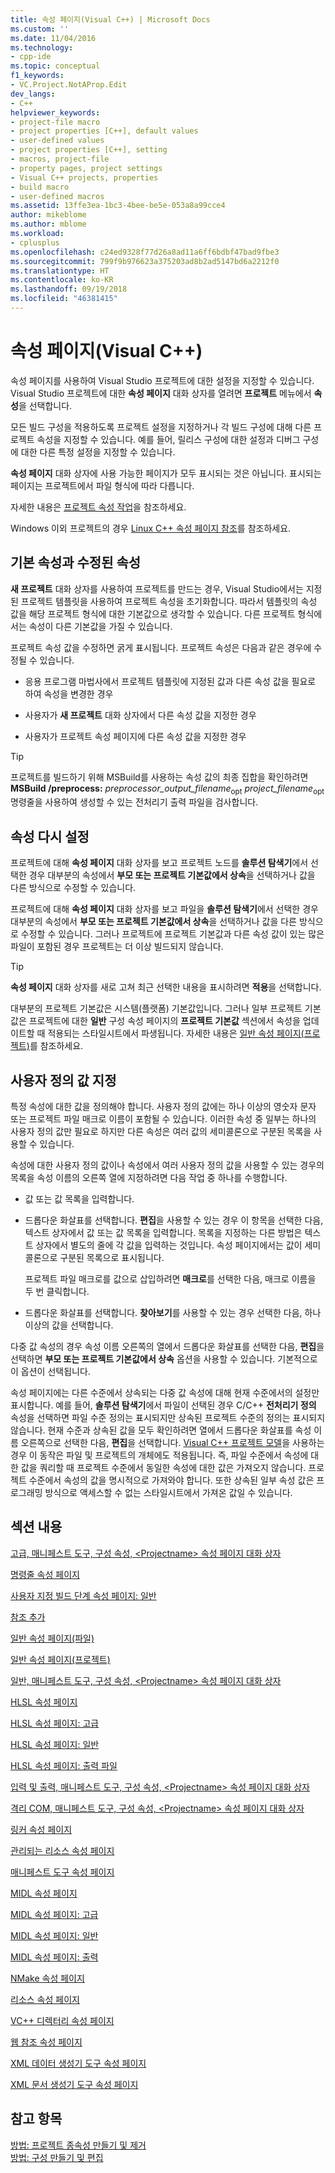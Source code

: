 ```yaml
---
title: 속성 페이지(Visual C++) | Microsoft Docs
ms.custom: ''
ms.date: 11/04/2016
ms.technology:
- cpp-ide
ms.topic: conceptual
f1_keywords:
- VC.Project.NotAProp.Edit
dev_langs:
- C++
helpviewer_keywords:
- project-file macro
- project properties [C++], default values
- user-defined values
- project properties [C++], setting
- macros, project-file
- property pages, project settings
- Visual C++ projects, properties
- build macro
- user-defined macros
ms.assetid: 13ffe3ea-1bc3-4bee-be5e-053a8a99cce4
author: mikeblome
ms.author: mblome
ms.workload:
- cplusplus
ms.openlocfilehash: c24ed9328f77d26a8ad11a6ff6bdbf47bad9fbe3
ms.sourcegitcommit: 799f9b976623a375203ad8b2ad5147bd6a2212f0
ms.translationtype: HT
ms.contentlocale: ko-KR
ms.lasthandoff: 09/19/2018
ms.locfileid: "46381415"
---
```

# <a name="property-pages-visual-c"></a>속성 페이지(Visual C++)

속성 페이지를 사용하여 Visual Studio 프로젝트에 대한 설정을 지정할 수 있습니다. Visual Studio 프로젝트에 대한 **속성 페이지** 대화 상자를 열려면 **프로젝트** 메뉴에서 **속성**을 선택합니다.

모든 빌드 구성을 적용하도록 프로젝트 설정을 지정하거나 각 빌드 구성에 대해 다른 프로젝트 속성을 지정할 수 있습니다. 예를 들어, 릴리스 구성에 대한 설정과 디버그 구성에 대한 다른 특정 설정을 지정할 수 있습니다.

**속성 페이지** 대화 상자에 사용 가능한 페이지가 모두 표시되는 것은 아닙니다. 표시되는 페이지는 프로젝트에서 파일 형식에 따라 다릅니다.

자세한 내용은 [프로젝트 속성 작업](../ide/working-with-project-properties.md)을 참조하세요.

Windows 이외 프로젝트의 경우 [Linux C++ 속성 페이지 참조](../linux/prop-pages-linux.md)<!-- or [C++ Cross Platform Property Page Reference](../linux/prop-pages-linux.md)-->를 참조하세요.

## <a name="default-properties-vs-modified-properties"></a>기본 속성과 수정된 속성

**새 프로젝트** 대화 상자를 사용하여 프로젝트를 만드는 경우, Visual Studio에서는 지정된 프로젝트 템플릿을 사용하여 프로젝트 속성을 초기화합니다. 따라서 템플릿의 속성 값을 해당 프로젝트 형식에 대한 기본값으로 생각할 수 있습니다. 다른 프로젝트 형식에서는 속성이 다른 기본값을 가질 수 있습니다.

프로젝트 속성 값을 수정하면 굵게 표시됩니다. 프로젝트 속성은 다음과 같은 경우에 수정될 수 있습니다.

- 응용 프로그램 마법사에서 프로젝트 템플릿에 지정된 값과 다른 속성 값을 필요로 하여 속성을 변경한 경우

- 사용자가 **새 프로젝트** 대화 상자에서 다른 속성 값을 지정한 경우

- 사용자가 프로젝트 속성 페이지에 다른 속성 값을 지정한 경우

> [!TIP]
> 프로젝트를 빌드하기 위해 MSBuild를 사용하는 속성 값의 최종 집합을 확인하려면 **MSBuild /preprocess:** *preprocessor_output_filename*<sub>opt</sub> *project_filename*<sub>opt</sub> 명령줄을 사용하여 생성할 수 있는 전처리기 출력 파일을 검사합니다.

## <a name="resetting-properties"></a>속성 다시 설정

프로젝트에 대해 **속성 페이지** 대화 상자를 보고 프로젝트 노드를 **솔루션 탐색기**에서 선택한 경우 대부분의 속성에서 **부모 또는 프로젝트 기본값에서 상속**을 선택하거나 값을 다른 방식으로 수정할 수 있습니다.

프로젝트에 대해 **속성 페이지** 대화 상자를 보고 파일을 **솔루션 탐색기**에서 선택한 경우 대부분의 속성에서 **부모 또는 프로젝트 기본값에서 상속**을 선택하거나 값을 다른 방식으로 수정할 수 있습니다. 그러나 프로젝트에 프로젝트 기본값과 다른 속성 값이 있는 많은 파일이 포함된 경우 프로젝트는 더 이상 빌드되지 않습니다.

> [!TIP]
> **속성 페이지** 대화 상자를 새로 고쳐 최근 선택한 내용을 표시하려면 **적용**을 선택합니다.

대부분의 프로젝트 기본값은 시스템(플랫폼) 기본값입니다. 그러나 일부 프로젝트 기본값은 프로젝트에 대한 **일반** 구성 속성 페이지의 **프로젝트 기본값** 섹션에서 속성을 업데이트할 때 적용되는 스타일시트에서 파생됩니다. 자세한 내용은 [일반 속성 페이지(프로젝트)](../ide/general-property-page-project.md)를 참조하세요.

## <a name="specifying-user-defined-values"></a>사용자 정의 값 지정

특정 속성에 대한 값을 정의해야 합니다. 사용자 정의 값에는 하나 이상의 영숫자 문자 또는 프로젝트 파일 매크로 이름이 포함될 수 있습니다. 이러한 속성 중 일부는 하나의 사용자 정의 값만 필요로 하지만 다른 속성은 여러 값의 세미콜론으로 구분된 목록을 사용할 수 있습니다.

속성에 대한 사용자 정의 값이나 속성에서 여러 사용자 정의 값을 사용할 수 있는 경우의 목록을 속성 이름의 오른쪽 열에 지정하려면 다음 작업 중 하나를 수행합니다.

- 값 또는 값 목록을 입력합니다.

- 드롭다운 화살표를 선택합니다. **편집**을 사용할 수 있는 경우 이 항목을 선택한 다음, 텍스트 상자에서 값 또는 값 목록을 입력합니다. 목록을 지정하는 다른 방법은 텍스트 상자에서 별도의 줄에 각 값을 입력하는 것입니다. 속성 페이지에서는 값이 세미콜론으로 구분된 목록으로 표시됩니다.

   프로젝트 파일 매크로를 값으로 삽입하려면 **매크로**를 선택한 다음, 매크로 이름을 두 번 클릭합니다.

- 드롭다운 화살표를 선택합니다. **찾아보기**를 사용할 수 있는 경우 선택한 다음, 하나 이상의 값을 선택합니다.

다중 값 속성의 경우 속성 이름 오른쪽의 열에서 드롭다운 화살표를 선택한 다음, **편집**을 선택하면 **부모 또는 프로젝트 기본값에서 상속** 옵션을 사용할 수 있습니다. 기본적으로 이 옵션이 선택됩니다.

속성 페이지에는 다른 수준에서 상속되는 다중 값 속성에 대해 현재 수준에서의 설정만 표시합니다. 예를 들어, **솔루션 탐색기**에서 파일이 선택된 경우 C/C++ **전처리기 정의** 속성을 선택하면 파일 수준 정의는 표시되지만 상속된 프로젝트 수준의 정의는 표시되지 않습니다. 현재 수준과 상속된 값을 모두 확인하려면 열에서 드롭다운 화살표를 속성 이름 오른쪽으로 선택한 다음, **편집**을 선택합니다. [Visual C++ 프로젝트 모델](https://docs.microsoft.com/dotnet/api/microsoft.visualstudio.vcprojectengine)을 사용하는 경우 이 동작은 파일 및 프로젝트의 개체에도 적용됩니다. 즉, 파일 수준에서 속성에 대한 값을 쿼리할 때 프로젝트 수준에서 동일한 속성에 대한 값은 가져오지 않습니다. 프로젝트 수준에서 속성의 값을 명시적으로 가져와야 합니다. 또한 상속된 일부 속성 값은 프로그래밍 방식으로 액세스할 수 없는 스타일시트에서 가져온 값일 수 있습니다.

## <a name="in-this-section"></a>섹션 내용

[고급, 매니페스트 도구, 구성 속성, \<Projectname> 속성 페이지 대화 상자](../ide/advanced-manifest-tool.md)

[명령줄 속성 페이지](../ide/command-line-property-pages.md)

[사용자 지정 빌드 단계 속성 페이지: 일반](../ide/custom-build-step-property-page-general.md)

[참조 추가](../ide/adding-references-in-visual-cpp-projects.md)

[일반 속성 페이지(파일)](../ide/general-property-page-file.md)

[일반 속성 페이지(프로젝트)](../ide/general-property-page-project.md)

[일반, 매니페스트 도구, 구성 속성, \<Projectname> 속성 페이지 대화 상자](../ide/general-manifest-tool-configuration-properties.md)

[HLSL 속성 페이지](../ide/hlsl-property-pages.md)

[HLSL 속성 페이지: 고급](../ide/hlsl-property-pages-advanced.md)

[HLSL 속성 페이지: 일반](../ide/hlsl-property-pages-general.md)

[HLSL 속성 페이지: 출력 파일](../ide/hlsl-property-pages-output-files.md)

[입력 및 출력, 매니페스트 도구, 구성 속성, \<Projectname> 속성 페이지 대화 상자](../ide/input-and-output-manifest-tool.md)

[격리 COM, 매니페스트 도구, 구성 속성, \<Projectname> 속성 페이지 대화 상자](../ide/isolated-com-manifest-tool.md)

[링커 속성 페이지](../ide/linker-property-pages.md)

[관리되는 리소스 속성 페이지](../ide/managed-resources-property-page.md)

[매니페스트 도구 속성 페이지](../ide/manifest-tool-property-pages.md)

[MIDL 속성 페이지](../ide/midl-property-pages.md)

[MIDL 속성 페이지: 고급](../ide/midl-property-pages-advanced.md)

[MIDL 속성 페이지: 일반](../ide/midl-property-pages-general.md)

[MIDL 속성 페이지: 출력](../ide/midl-property-pages-output.md)

[NMake 속성 페이지](../ide/nmake-property-page.md)

[리소스 속성 페이지](../ide/resources-property-pages.md)

[VC++ 디렉터리 속성 페이지](../ide/vcpp-directories-property-page.md)

[웹 참조 속성 페이지](../ide/web-references-property-page.md)

[XML 데이터 생성기 도구 속성 페이지](../ide/xml-data-generator-tool-property-page.md)

[XML 문서 생성기 도구 속성 페이지](../ide/xml-document-generator-tool-property-pages.md)

## <a name="see-also"></a>참고 항목

[방법: 프로젝트 종속성 만들기 및 제거](/visualstudio/ide/how-to-create-and-remove-project-dependencies)<br>
[방법: 구성 만들기 및 편집](/visualstudio/ide/how-to-create-and-edit-configurations)
